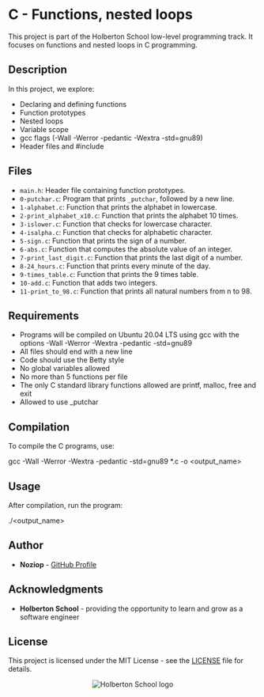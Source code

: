 # C - Functions, nested loops

This project is part of the Holberton School low-level programming track. It focuses on functions and nested loops in C programming.

## Description

In this project, we explore:
- Declaring and defining functions
- Function prototypes
- Nested loops
- Variable scope
- gcc flags (-Wall -Werror -pedantic -Wextra -std=gnu89)
- Header files and #include

## Files

* `main.h`: Header file containing function prototypes.
* `0-putchar.c`: Program that prints `_putchar`, followed by a new line.
* `1-alphabet.c`: Function that prints the alphabet in lowercase.
* `2-print_alphabet_x10.c`: Function that prints the alphabet 10 times.
* `3-islower.c`: Function that checks for lowercase character.
* `4-isalpha.c`: Function that checks for alphabetic character.
* `5-sign.c`: Function that prints the sign of a number.
* `6-abs.c`: Function that computes the absolute value of an integer.
* `7-print_last_digit.c`: Function that prints the last digit of a number.
* `8-24_hours.c`: Function that prints every minute of the day.
* `9-times_table.c`: Function that prints the 9 times table.
* `10-add.c`: Function that adds two integers.
* `11-print_to_98.c`: Function that prints all natural numbers from n to 98.

## Requirements

* Programs will be compiled on Ubuntu 20.04 LTS using gcc with the options -Wall -Werror -Wextra -pedantic -std=gnu89
* All files should end with a new line
* Code should use the Betty style
* No global variables allowed
* No more than 5 functions per file
* The only C standard library functions allowed are printf, malloc, free and exit
* Allowed to use _putchar

## Compilation

To compile the C programs, use:

gcc -Wall -Werror -Wextra -pedantic -std=gnu89 *.c -o <output_name>

## Usage

After compilation, run the program:

./<output_name>

## Author

* **Noziop** - [GitHub Profile](https://github.com/Noziop)

## Acknowledgments

* **Holberton School** - providing the opportunity to learn and grow as a software engineer

## License

This project is licensed under the MIT License - see the [LICENSE](LICENSE) file for details.


<p align="center">
  <img
   src="https://cdn.prod.website-files.com/64107f65f30b69371e3d6bfa/65c6179aa44b63fa4f31e7ad_Holberton-Logo-Cherry.svg"
   alt="Holberton School logo">
</p>
